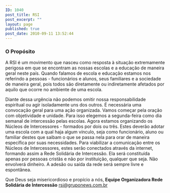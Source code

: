 ```yaml
---
ID: 1040
post_title: RSI
post_excerpt: ""
layout: page
published: true
post_date: 2010-09-11 13:52:44
---
```

<h3>O Propósito</h3>
A RSI é um movimento que nasceu como resposta à situação  extremamente perigosa em que se encontram as nossas escolas e a educação  de maneira geral neste país. Quando falamos de escola e educação  estamos nos referindo a pessoas - funcionários e alunos, seus familiares  e a sociedade de maneira geral, pois todos são diretamente ou  indiretamente afetados por aquilo que ocorre no ambiente de uma escola.

Diante dessa urgência não podemos omitir nossa  responsabilidade espiritual ou agir isoladamente uns dos outros. É  necessária uma convocação geral para uma ação organizada. Vamos começar  pela oração com objetividade e unidade. Para isso elegemos a  segunda-feira como dia semanal de intercessão pelas escolas. Agora  estamos organizando os Núcleos de Intercessores - formados por dois ou  três. Estes deverão adotar uma escola com a qual haja algum vínculo,  seja como funcionário, aluno ou familiar destes que saibam o que se  passa nela para orar de maneira específica por suas necessidades. Para  viabilizar a comunicação entre os Núcleos de Intercessores, estes serão  conectados através da internet, formando assim a Rede Solidária de  Intercessão. Ela será constituída apenas por pessoas cristãs e não por  instituição, qualquer que seja. Não envolverá dinheiro. A adesão ou  saída da rede será sempre livre e espontânea.

Que Deus seja misericordioso e propício a nós,
<strong>Equipe Organizadora
Rede Solidária de Intercessão</strong>
<a href="mailto:rsi@gruponews.com.br">rsi@gruponews.com.br</a>